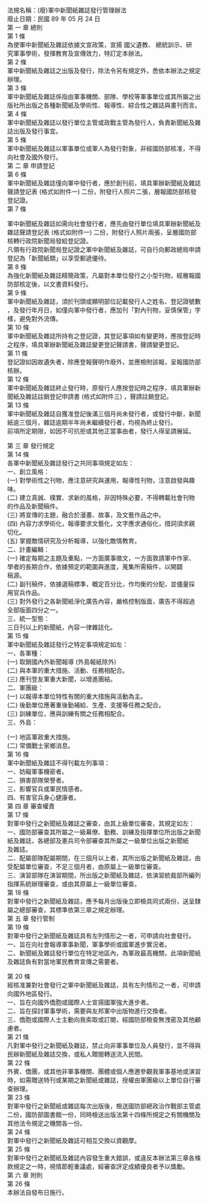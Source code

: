 法規名稱：(廢)軍中新聞紙雜誌發行管理辦法  
廢止日期：民國 89 年 05 月 24 日  
第 一 章 總則  
第 1 條  
為使軍中新聞紙及雜誌依據文宣政策，宣揚 國父遺教、 總統訓示、研  
究軍事學術，發揮教育及宣傳效力，特訂定本辦法。  
第 2 條  
軍中新聞紙及雜誌之出版及發行，除法令另有規定外，悉依本辦法之規定  
辦理。  
第 3 條  
軍中新聞紙及雜誌係指由軍事機關、部隊、學校等軍事單位或其所屬之出  
版社所出版之各種新聞紙及學術性、報導性、綜合性之雜誌與畫刊而言。  
第 4 條  
軍中新聞紙及雜誌以發行單位主管或政戰主管為發行人，負責新聞紙及雜  
誌出版及發行事宜。  
第 5 條  
軍中新聞紙及雜誌以軍事單位或軍人為發行對象，非經國防部核准，不得  
向社會及國外發行。  
第 二 章 申請登記  
第 6 條  
軍中新聞紙及雜誌僅向軍中發行者，應於創刊前，填具軍辦新聞紙及雜誌  
聲請登記表 (格式如附件一) 二份，附發行人照片二張，層報國防部核發  
登記證。  
第 7 條  


軍中新聞紙及雜誌如需向社會發行者，應先由發行單位填具軍辦新聞紙及  
雜誌聲請登記表 (格式如附件一) 二份，附發行人照片兩張，呈層國防部  
核轉行政院新聞局發給登記證。  
凡領有行政院新聞局登記證之軍中新聞紙及雜誌，可自行向郵政總局申請  
登記為「新聞紙類」以享受郵遞優待。  
第 8 條  
為強化新聞紙及雜誌精簡政策，凡屬對本單位發行之小型刊物，經層報國  
防部核定後，以文書資料發行。  
第 9 條  
軍中新聞紙及雜誌，須於刊頭或顯明部位記載發行人之姓名、登記證號數  
，及發行年月日，如僅向軍中發行者，應加刊「對內刊物，妥慎保管」字  
樣，避免對外流傳。  
第 10 條  
軍中新聞紙及雜誌所持有之登記證，其登記事項如有變更時，應按登記時  
之程序，填具軍辦新聞紙及雜誌變更登記聲請書，聲請變更登記。  
第 11 條  
登記證如因故遺失者，除應登報聲明作廢外，並應檢附該報，呈報國防部  
核辦。  
第 12 條  
軍中新聞紙及雜誌終止發行時，原發行人應按登記時之程序，填具軍辦新  
聞紙及雜誌註銷登記申請書 (格式如附件三) ，聲請註銷登記。  
第 13 條  
軍中新聞紙及雜誌自獲准登記後滿三個月尚未發行者，或發行中斷，新聞  
紙逾三個月，雜誌逾期半年尚未繼續發行者，均視為終止發行。  
前項所定期限，如因不可抗拒或其他正當事由者，發行人得呈請展延。  


第 三 章 發行規定  
第 14 條  
各軍中新聞紙及雜誌發行之共同事項規定如左：  
一、創立風格：  
(一) 對學術性之刊物，應注意研究與運用，報導性刊物，注意啟發與趣  
味。  
(二) 建立真誠、樸實、求新的風格，非因特殊必要，不得轉載社會刊物  
的作品及新聞稿件。  
(三) 將宣傳的主題，融合於漫畫、故事，及文藝作品之中。  
(四) 內容力求學術化，報導要求文藝化，文字應求通俗化，措詞須求親  
切化。  
(五) 掌握敵情研究及分析報導，以強化敵情教育。  
二、計畫編輯：  
(一) 確定每期之主題及重點，一方面廣事徵文，一方面敦請軍中作家、  
學者的長期合作，依據預定的範圍與進度，蒐集所需稿件，以開闢  
稿源。  
(二) 副刊稿件，依據選稿標準，概定百分比，作均衡的分配，並儘量採  
用官兵作品。  
(三) 對外發行之各新聞紙淨化廣告內容，嚴格控制版面，廣告不得超過  
全部版面四分之一。  
三、統一型態：  
三日刊以上的新聞紙，內容一律雜誌化。  
第 15 條  
軍中新聞紙及雜誌發行之特定事項規定如左：  
一、各軍種：  
(一) 取銷國內外新聞報導 (外島報紙除外)  
(二) 與本軍的重大措施、活動、任務相配合。  
(三) 應刊登友軍重大新聞，以增進團結。  
二、軍團級：  
(一) 以報導本單位特性有關的重大措施與活動為主。  
(二) 後勤單位應著重後勤補給、生產、支援等任務之配合。  
(三) 訓練單位，應與訓練有關之任務相配合。  
三、外島：  


(一) 地區軍政重大措施。  
(二) 常備戰士家鄉消息。  
第 16 條  
軍中新聞紙及雜誌不得刊載左列事項：  
一、妨礙軍事機密者。  
二、損害部隊榮譽者。  
三、影響官兵或軍民情感者。  
四、有害官兵身心健康者。  
第 四 章 審查權責  
第 17 條  
對軍中發行之新聞紙及雜誌之審查，由其上級單位審查，其規定如左：  
一、國防部審查其所屬之一級幕僚、勤務、訓練及指揮單位所出版之新聞  
紙及雜誌，各總部及憲兵司令部審查其所屬之一級單位出版之新聞紙  
及雜誌。  
二、配屬部隊配屬期間，在三個月以上者，其所出版之新聞紙及雜誌，由  
受配屬單位審查，不足三個月者，由原屬上一級單位審查。  
三、演習部隊在演習期間，所出版之新聞紙及雜誌，依演習統裁部所編列  
指揮系統辦理審查，或由其原屬上一級單位審查。  
第 18 條  
對軍中發行之新聞紙及雜誌，應予每月出版後立即檢具同式兩份，送呈隸  
屬之總部審查，其標準依第三章之規定辦理。  
第 五 章 發行管制  
第 19 條  
對軍中發行之新聞紙及雜誌具有左列情形之一者，可申請向社會發行。  
一、旨在向社會報導軍事新聞，軍事學術或國軍進步實況者。  
二、新聞紙及雜誌發行單位在特定地區內，為軍政最高機關，此項新聞紙  
及雜誌負有對當地軍民教育宣傳之需要者。  


第 20 條  
經核准兼對社會發行之軍中新聞紙及雜誌，具有左列情形之一者，可申請  
向國外地區發行。  
一、旨在向國外僑胞或國際人士宣揚國軍強大進步者。  
二、旨在探討軍事學術，需要與友邦軍中出版物進行交換者。  
三、僑胞或國際人士主動向我索取或訂閱，經國防部檢查無洩密及其他顧  
慮者。  
第 21 條  
凡對軍中發行之新聞紙及雜誌，禁止向非軍事單位及人員發行，並不得與  
民辦新聞紙及雜誌交換，或私人贈閱轉送流入民間。  
第 22 條  
外賓、僑團，或其他非軍事機關、團體或個人應邀參觀我軍事基地或演習  
時，如需贈送特刊或某期之新聞紙或雜誌，授權由軍團級以上單位自行審  
查辦理。  
第 23 條  
對軍中發行之新聞紙或雜誌每次出版後，檢送國防部總政治作戰部主管處  
二份，國防部圖書館一份，同時檢送出版法第十四條所規定之有關機關及  
其他法令規定之機關各一份。  
第 24 條  
對軍中發行之新聞紙及雜誌可相互交換以資觀摩。  
第 25 條  
對軍中發行之新聞紙及雜誌內容發生重大錯誤，或違反本辦法第三章各條  
款規定之一時，視情節輕重議處，經審查評定成績優良者予以獎勵。  
第 六 章 附則  
第 26 條  
本辦法自發布日施行。  


